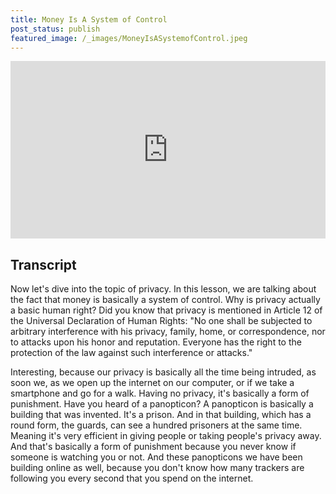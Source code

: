 ```yaml
---
title: Money Is A System of Control
post_status: publish
featured_image: /_images/MoneyIsASystemofControl.jpeg
---
```


<div style="padding:56.25% 0 0 0;position:relative;"><iframe src="https://player.vimeo.com/video/844614366?badge=0&amp;autopause=0&amp;player_id=0&amp;app_id=58479" frameborder="0" allow="autoplay; fullscreen; picture-in-picture" allowfullscreen style="position:absolute;top:0;left:0;width:100%;height:100%;" title="048 Money Is a System of Control"></iframe></div>

<div style="margin-bottom:30px;"></div>

## Transcript

Now let's dive into the topic of privacy. In this lesson, we are talking about the fact that money is basically a system of control. Why is privacy actually a basic human right? Did you know that privacy is mentioned in Article 12 of the Universal Declaration of Human Rights: "No one shall be subjected to arbitrary interference with his privacy, family, home, or correspondence, nor to attacks upon his honor and reputation. Everyone has the right to the protection of the law against such interference or attacks." 

Interesting, because our privacy is basically all the time being intruded, as soon we, as we open up the internet on our computer, or if we take a smartphone and go for a walk. Having no privacy, it's basically a form of punishment. Have you heard of a panopticon? A panopticon is basically a building that was invented. It's a prison. And in that building, which has a round form, the guards, can see a hundred prisoners at the same time. Meaning it's very efficient in giving people or taking people's privacy away. And that's basically a form of punishment because you never know if someone is watching you or not. And these panopticons we have been building online as well, because you don't know how many trackers are following you every second that you spend on the internet.
